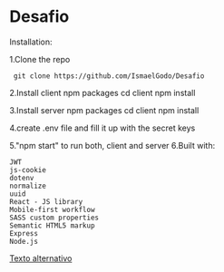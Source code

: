 # Desafio
Installation:

   1.Clone the repo

     git clone https://github.com/IsmaelGodo/Desafio
   
   2.Install client npm packages
     cd client
     npm install

   3.Install server npm packages
     cd client
     npm install

   4.create .env file and fill it up with the secret keys 

   5."npm start" to run both, client and server
   6.Built with:

    JWT
    js-cookie
    dotenv
    normalize
    uuid
    React - JS library
    Mobile-first workflow
    SASS custom properties
    Semantic HTML5 markup
    Express
    Node.js
[Texto alternativo](https://github.com/IsmaelGodo/Desafio/blob/develop/client/src/assets/screenshots/1.jpg)
  

    
   
    
    
    
    
    
      
    
    
    
    
    
    
    
